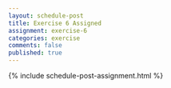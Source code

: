 ```yaml
---
layout: schedule-post
title: Exercise 6 Assigned
assignment: exercise-6
categories: exercise
comments: false
published: true
---
```

{% include schedule-post-assignment.html %}